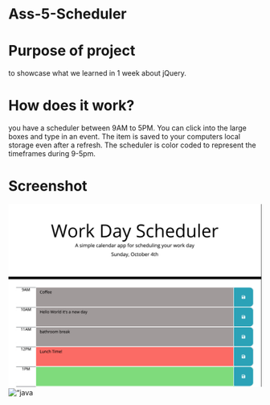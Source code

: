 # Ass-5-Scheduler

# Purpose of project

to showcase what we learned in 1 week about jQuery.

# How does it work?

you have a scheduler between 9AM to 5PM.  You can click into the large boxes and type in an event.  The item is saved to your computers local storage even after a refresh.  The scheduler is color coded to represent the timeframes during 9-5pm.

# Screenshot
<img src="https://github.com/asgharbhutta/Ass-5-Scheduler/blob/master/Ass-5-Scheduler.png">
<img width=“964” alt=“java 8 and prio java 8  array review example” src=“”/>

